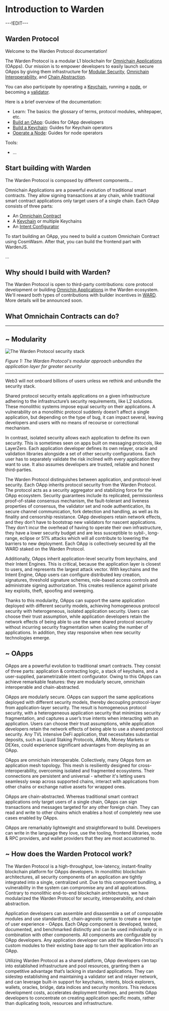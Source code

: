 ﻿---
sidebar_position: 1
id: home-doc
slug: /
---

# Introduction to Warden

---!EDIT---

## Warden Protocol

Welcome to the Warden Protocol documentation!

The Warden Protocol is a modular L1 blockchain for [Omnichain Applications](/learn/glossary#omnichain-application) (OApps). Our mission is to empower developers to easily launch secure OApps by giving them infrastructure for [Modular Security](/learn/glossary#modular-security), [Omnichain Interoperability](/learn/glossary#omnichain-interoperability), and [Chain Abstraction](/learn/glossary#chain-abstraction).

You can also participate by operating a [Keychain](/learn/glossary#keychain), running a [node](/learn/glossary#warden-protocol-node), or becoming a [validator](/learn/glossary#validator).

Here is a brief overview of the documentation:

- Learn: The basics: the glossary of terms, protocol modules, whitepaper, etc.
- [Build an OApp](/build-an-oapp/introduction): Guides for OApp developers
- [Build a Keychain](/build-a-keychain/introduction): Guides for Keychain operators
- [Operate a Node](/operate-a-node/introduction): Guides for node operators

Tools:

- ...

## Start building with Warden

The Warden Protocol is composed by different components...

Omnichain Applications are a powerful evolution of traditional smart contracts. They allow signing transactions at any chain, while traditional smart contract applications only target users of a single chain. Each OApp consists of three parts:

- An [Omnichain Contract](/learn/glossary#omnichain-contract)
- A [Keychain](/learn/glossary#keychain) or multiple Keychains
- An [Intent Configurator](/learn/glossary#intent-configurator)

To start building an OApp, you need to build a custom Omnichain Contract using CosmWasm. After that, you can build the frontend part with WardenJS.

...

## Why should I build with Warden?

The Warden Protocol is open to third-party contributions: core protocol development or building [Omnichin Applications](/learn/glossary#omnichain-application) in the Warden ecosystem. We'll reward both types of contributions with builder incentives in [WARD](/learn/glossary#ward-token). More details will be announced soon.

## What Omnichain Contracts can do?

---

## ~ Modularity

![The Warden Protocol security stack](https://i.ibb.co/ZYKzx64/Untitled.png)
  
 *Figure 1: The Warden Protocol's modular approach unbundles the application layer for greater security*
***

Web3 will not onboard billions of users unless we rethink and unbundle the security stack.

Shared protocol security entails applications on a given infrastructure adhering to the infrastructure’s security requirements, like L2 solutions. These monolithic systems impose equal security on their applications. A vulnerability on a monolithic protocol suddenly doesn’t affect a single application, but depending on the type of bug, it can impact several, leaving developers and users with no means of recourse or correctional mechanism.

In contrast, isolated security allows each application to define its own security. This is sometimes seen on apps built on messaging protocols, like LayerZero. Each application developer defines its own relayer, oracle and validation libraries alongside a set of other security configurations. Each user has to separately validate the risk inclined with every application they want to use. It also assumes developers are trusted, reliable and honest third-parties.

The Warden Protocol distinguishes between application, and protocol-level security. Each OApp inherits protocol security from the Warden Protocol. The protocol acts as a security aggregator and stabilizing force for the OApp ecosystem. Security guarantees include its replicated, permissionless proof-of-stake consensus mechanism, the fault-tolerant and liveness properties of consensus, the validator set and node authentication, its secure channel communication, fork detection and handling, as well as its finality and censorship resistance. OApp developers retain network effects, and they don’t have to bootstrap new validators for nascent applications. They don’t incur the overhead of having to operate their own infrastructure, they have a lower security budget and are less susceptible to sybil-, long-range, eclipse or 51% attacks which will all contribute to lowering the barriers to new deployment. Each OApp is collectively secured by all the WARD staked on the Warden Protocol.

Additionally, OApps inherit application-level security from keychains, and their Intent Engines. This is critical, because the application layer is closest to users, and represents the largest attack vector. With keychains and the Intent Engine, OApp users can configure distributed key creation, signatures, threshold signature schemes, role-based access controls and administrate signing authorization. This creates resilience against private key exploits, theft, spoofing and sweeping.

Thanks to this modularity, OApps can support the same application deployed with different security models, achieving homogeneous protocol security with heterogeneous, isolated application security. Users can choose their trust assumption, while application developers retain the network effects of being able to use the same shared protocol security without incurring security fragmentation when scaling the number of applications. In addition, they stay responsive when new security technologies emerge.

## ~ OApps

OApps are a powerful evolution to traditional smart contracts. They consist of three parts: application & contracting logic, a stack of keychains, and a user-supplied, parametrizable intent configurator. Owing to this OApps can achieve remarkable features: they are modularly secure, omnichain interoperable and chain-abstracted.

OApps are modularly secure. OApps can support the same applications deployed with different security models, thereby decoupling protocol-layer from application-layer security. The result is homogeneous protocol security, with a heterogeneous application security that minimizes security fragmentation, and captures a user’s true intents when interacting with an application. Users can choose their trust assumptions, while application developers retain the network effects of being able to use a shared protocol security. Any TVL intensive DeFi application, that necessitates substantial deposits, such as Liquid Staking Protocols, AMMs, Money Markets or DEXes, could experience significant advantages from deploying as an OApp.

OApps are omnichain interoperable. Collectively, many OApps form an application mesh topology. This mesh is resiliently designed for cross-interoperability, overcoming isolated and fragmented ecosystems. Their connections are persistent and universal - whether it's letting users seamlessly swap across supported chains, interact with applications from other chains or exchange native assets for wrapped ones.

OApps are chain-abstracted. Whereas traditional smart contract applications only target users of a single chain, OApps can sign transactions and messages targeted for any other foreign chain. They can read and write to other chains which enables a host of completely new use cases enabled by OApps.

OApps are remarkably lightweight and straightforward to build. Developers can write in the language they love, use the tooling, frontend libraries, node & RPC providers, and wallet providers that they are most accustomed to.

## ~ How does the Warden Protocol work?

The Warden Protocol is a high-throughput, low-latency, instant-finality blockchain platform for OApps developers. In monolithic blockchain architectures, all security components of an application are tightly integrated into a single, centralized unit. Due to this component bundling, a vulnerability in the system can compromise any and all applications. Contrary to monolithic end-to-end blockchain architectures, we have modularized the Warden Protocol for security, interoperability, and chain abstraction.

Application developers can assemble and disassemble a set of composable modules and use standardized, chain-agnostic syntax to create a new type of user experience - OApps. Each OApp component is developed, tested, documented, and benchmarked distinctly and can be used individually or in combination with other components. All components are configurable by OApp developers. Any application developer can add the Warden Protocol's custom modules to their existing base app to turn their application into an OApp.

Utilizing Warden Protocol as a shared platform, OApp developers can tap into established infrastructure and pool resources, granting them a competitive advantage that’s lacking in standard applications. They can sidestep establishing and maintaining a validator set and relayer network, and can leverage built-in support for keychains, intents, block explorers, wallets, oracles, bridge, data indices and security monitors. This reduces development costs, accelerates deployment timelines, and permits OApp developers to concentrate on creating application specific moats, rather than duplicating tools, resources and infrastructure.